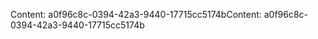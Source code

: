 <span data-ttu-id="d9a48-101">Content: a0f96c8c-0394-42a3-9440-17715cc5174b</span><span class="sxs-lookup"><span data-stu-id="d9a48-101">Content: a0f96c8c-0394-42a3-9440-17715cc5174b</span></span>